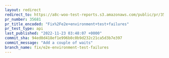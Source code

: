 ```yaml
---
layout: redirect
redirect_to: https://a8c-woo-test-reports.s3.amazonaws.com/public/pr/35681/api/index.html
pr_number: 35681
pr_title_encoded: "Fix%2Fe2e+environment+test+failures"
pr_test_type: api
last_published: "2022-11-23 03:48:07 +0000"
commit_sha: 94ed0d418ef1e996b0c0b9d232c21ca5d3b7e397
commit_message: "Add a couple of waits"
branch_name: fix/e2e-environment-test-failures
---
```

